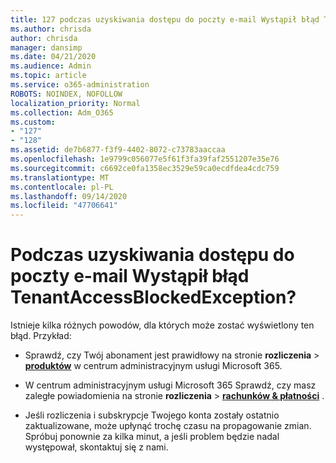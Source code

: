 ```yaml
---
title: 127 podczas uzyskiwania dostępu do poczty e-mail Wystąpił błąd TenantAccessBlockedException?
ms.author: chrisda
author: chrisda
manager: dansimp
ms.date: 04/21/2020
ms.audience: Admin
ms.topic: article
ms.service: o365-administration
ROBOTS: NOINDEX, NOFOLLOW
localization_priority: Normal
ms.collection: Adm_O365
ms.custom:
- "127"
- "128"
ms.assetid: de7b6877-f3f9-4402-8072-c73783aaccaa
ms.openlocfilehash: 1e9799c056077e5f61f3fa39faf2551207e35e76
ms.sourcegitcommit: c6692ce0fa1358ec3529e59ca0ecdfdea4cdc759
ms.translationtype: MT
ms.contentlocale: pl-PL
ms.lasthandoff: 09/14/2020
ms.locfileid: "47706641"
---
```

# <a name="getting-a-tenantaccessblockedexception-error-when-accessing-email"></a>Podczas uzyskiwania dostępu do poczty e-mail Wystąpił błąd TenantAccessBlockedException?

Istnieje kilka różnych powodów, dla których może zostać wyświetlony ten błąd. Przykład:

- Sprawdź, czy Twój abonament jest prawidłowy na stronie **rozliczenia** \> **[produktów](https://portal.office.com/adminportal/home#/subscriptions)** w centrum administracyjnym usługi Microsoft 365.

- W centrum administracyjnym usługi Microsoft 365 Sprawdź, czy masz zaległe powiadomienia na stronie **rozliczenia** \> **[rachunków & płatności](https://portal.office.com/adminportal/home#/billoverview)** .

- Jeśli rozliczenia i subskrypcje Twojego konta zostały ostatnio zaktualizowane, może upłynąć trochę czasu na propagowanie zmian. Spróbuj ponownie za kilka minut, a jeśli problem będzie nadal występował, skontaktuj się z nami.
